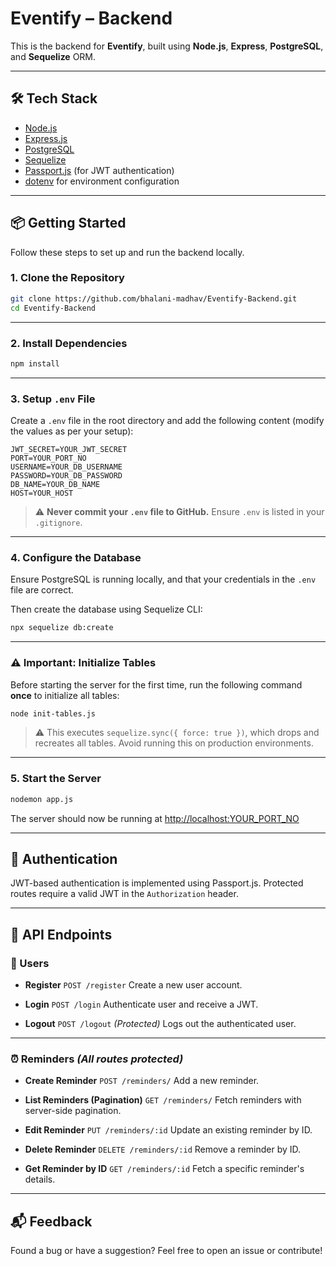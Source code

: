 
# Eventify – Backend

This is the backend for **Eventify**, built using **Node.js**, **Express**, **PostgreSQL**, and **Sequelize** ORM.

---

## 🛠️ Tech Stack

- [Node.js](https://nodejs.org/)
- [Express.js](https://expressjs.com/)
- [PostgreSQL](https://www.postgresql.org/)
- [Sequelize](https://sequelize.org/)
- [Passport.js](http://www.passportjs.org/) (for JWT authentication)
- [dotenv](https://www.npmjs.com/package/dotenv) for environment configuration

---

## 📦 Getting Started

Follow these steps to set up and run the backend locally.

### 1. Clone the Repository

```bash
git clone https://github.com/bhalani-madhav/Eventify-Backend.git
cd Eventify-Backend
````

---

### 2. Install Dependencies

```bash
npm install
```

---

### 3. Setup `.env` File

Create a `.env` file in the root directory and add the following content (modify the values as per your setup):

```env
JWT_SECRET=YOUR_JWT_SECRET
PORT=YOUR_PORT_NO
USERNAME=YOUR_DB_USERNAME
PASSWORD=YOUR_DB_PASSWORD
DB_NAME=YOUR_DB_NAME
HOST=YOUR_HOST
```

> ⚠️ **Never commit your `.env` file to GitHub.** Ensure `.env` is listed in your `.gitignore`.

---

### 4. Configure the Database

Ensure PostgreSQL is running locally, and that your credentials in the `.env` file are correct.

Then create the database using Sequelize CLI:

```bash
npx sequelize db:create
```

---

### ⚠️ Important: Initialize Tables

Before starting the server for the first time, run the following command **once** to initialize all tables:

```bash
node init-tables.js
```

> ⚠️ This executes `sequelize.sync({ force: true })`, which drops and recreates all tables. Avoid running this on production environments.

---

### 5. Start the Server

```bash
nodemon app.js
```

The server should now be running at [http://localhost:YOUR_PORT_NO](http://localhost:3000)

---

## 🔐 Authentication

JWT-based authentication is implemented using Passport.js. Protected routes require a valid JWT in the `Authorization` header.

---

## 📡 API Endpoints

### 👤 Users

* **Register**
  `POST /register`
  Create a new user account.

* **Login**
  `POST /login`
  Authenticate user and receive a JWT.

* **Logout**
  `POST /logout` *(Protected)*
  Logs out the authenticated user.

---

### ⏰ Reminders *(All routes protected)*

* **Create Reminder**
  `POST /reminders/`
  Add a new reminder.

* **List Reminders (Pagination)**
  `GET /reminders/`
  Fetch reminders with server-side pagination.

* **Edit Reminder**
  `PUT /reminders/:id`
  Update an existing reminder by ID.

* **Delete Reminder**
  `DELETE /reminders/:id`
  Remove a reminder by ID.

* **Get Reminder by ID**
  `GET /reminders/:id`
  Fetch a specific reminder's details.


---

## 📬 Feedback

Found a bug or have a suggestion? Feel free to open an issue or contribute!


